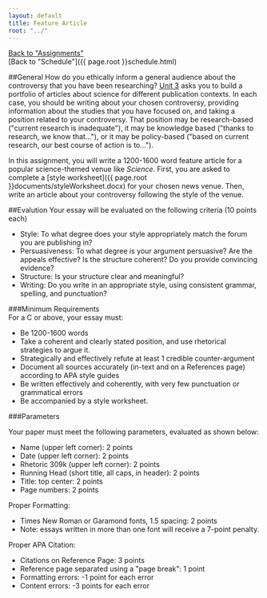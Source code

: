 ```yaml
---
layout: default
title: Feature Article
root: "../"
---
```

[Back to "Assignments"](index.html)  
[Back to "Schedule"]({{ page.root }}schedule.html)  

##General
How do you ethically inform a general audience about the controversy that you have been researching? [Unit 3](unit3.html) asks you to build a portfolio of articles about science for different publication contexts. In each case, you should be writing about your chosen controversy, providing information about the studies that you have focused on, and taking a position related to your controversy. That position may be research-based  ("current research is inadequate"), it may be knowledge based ("thanks to research, we know that..."), or it may be policy-based ("based on current research, our best course of action is to...").

In this assignment, you will write a 1200-1600 word feature article for a popular science-themed venue like *Science*. First, you are asked to complete a [style worksheet]({{ page.root }}documents/styleWorksheet.docx) for your chosen news venue. Then, write an article about your controversy following the style of the venue.

##Evalution
Your essay will be evaluated on the following criteria (10 points each)
* Style: To what degree does your style appropriately match the forum you are publishing in?    
* Persuasiveness: To what degree is your argument persuasive? Are the appeals effective? Is the structure coherent? Do you provide convincing evidence?   
* Structure: Is your structure clear and meaningful?  
* Writing: Do you write in an appropriate style, using consistent grammar, spelling, and punctuation?

###Minimum Requirements  
For a C or above, your essay must:
* Be 1200-1600 words  
* Take a coherent and clearly stated position, and use rhetorical strategies to argue it.   
* Strategically and effectively refute at least 1 credible counter-argument  
* Document all sources accurately (in-text and on a References page) according to APA style guides
* Be written effectively and coherently, with very few punctuation or grammatical errors
* Be accompanied by a style worksheet.  

###Parameters

Your paper must meet the following parameters, evaluated as shown below:
* Name (upper left corner): 2 points
* Date (upper left corner): 2 points
* Rhetoric 309k (upper left corner): 2 points
* Running Head (short title, all caps, in header): 2 points
* Title: top center: 2 points
* Page numbers: 2 points  

Proper Formatting:
* Times New Roman or Garamond fonts, 1.5 spacing: 2 points
* Note: essays written in more than one font will receive a 7-point penalty. 

Proper APA Citation: 
* Citations on Reference Page: 3 points
* Reference page separated using a "page break": 1 point
* Formatting errors: -1 point for each error
* Content errors: -3 points for each error

